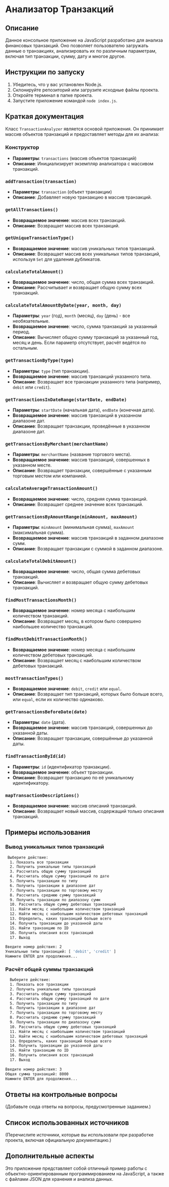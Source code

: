 # Анализатор Транзакций

## Описание
Данное консольное приложение на JavaScript разработано для анализа финансовых транзакций. Оно позволяет пользователю загружать данные о транзакциях, анализировать их по различным параметрам, включая тип транзакции, сумму, дату и многое другое.

## Инструкции по запуску
1. Убедитесь, что у вас установлен Node.js.
2. Склонируйте репозиторий или загрузите исходные файлы проекта.
3. Откройте терминал в папке проекта.
4. Запустите приложение командой `node index.js`.

## Краткая документация
Класс `TransactionAnalyzer` является основой приложения. Он принимает массив объектов транзакций и предоставляет методы для их анализа:

### Конструктор
- **Параметры**: `transactions` (массив объектов транзакций)
- **Описание**: Инициализирует экземпляр анализатора с массивом транзакций.

### `addTransaction(transaction)`
- **Параметры**: `transaction` (объект транзакции)
- **Описание**: Добавляет новую транзакцию в массив транзакций.

### `getAllTransactions()`
- **Возвращаемое значение**: массив всех транзакций.
- **Описание**: Возвращает массив всех транзакций.

### `getUniqueTransactionType()`
- **Возвращаемое значение**: массив уникальных типов транзакций.
- **Описание**: Возвращает массив всех уникальных типов транзакций, используя `Set` для удаления дубликатов.

### `calculateTotalAmount()`
- **Возвращаемое значение**: число, общая сумма всех транзакций.
- **Описание**: Рассчитывает и возвращает общую сумму всех транзакций.

### `calculateTotalAmountByDate(year, month, day)`
- **Параметры**: `year` (год), `month` (месяц), `day` (день) - все необязательные.
- **Возвращаемое значение**: число, сумма транзакций за указанный период.
- **Описание**: Вычисляет общую сумму транзакций за указанный год, месяц и день. Если параметр отсутствует, расчёт ведётся по остальным.

### `getTransactionByType(type)`
- **Параметры**: `type` (тип транзакции).
- **Возвращаемое значение**: массив транзакций указанного типа.
- **Описание**: Возвращает все транзакции указанного типа (например, `debit` или `credit`).

### `getTransactionsInDateRange(startDate, endDate)`
- **Параметры**: `startDate` (начальная дата), `endDate` (конечная дата).
- **Возвращаемое значение**: массив транзакций в указанном диапазоне дат.
- **Описание**: Возвращает транзакции, проведённые в указанном диапазоне дат.

### `getTransactionsByMerchant(merchantName)`
- **Параметры**: `merchantName` (название торгового места).
- **Возвращаемое значение**: массив транзакций, совершенных в указанном месте.
- **Описание**: Возвращает транзакции, совершённые с указанным торговым местом или компанией.

### `calculateAverageTransactionAmount()`
- **Возвращаемое значение**: число, средняя сумма транзакций.
- **Описание**: Возвращает среднее значение всех транзакций.

### `getTransactionsByAmountRange(minAmount, maxAmount)`
- **Параметры**: `minAmount` (минимальная сумма), `maxAmount` (максимальная сумма).
- **Возвращаемое значение**: массив транзакций в заданном диапазоне сумм.
- **Описание**: Возвращает транзакции с суммой в заданном диапазоне.

### `calculateTotalDebitAmount()`
- **Возвращаемое значение**: число, общая сумма дебетовых транзакций.
- **Описание**: Вычисляет и возвращает общую сумму дебетовых транзакций.

### `findMostTransactionsMonth()`
- **Возвращаемое значение**: номер месяца с наибольшим количеством транзакций.
- **Описание**: Возвращает месяц, в котором было совершено наибольшее количество транзакций.

### `findMostDebitTransactionMonth()`
- **Возвращаемое значение**: номер месяца с наибольшим количеством дебетовых транзакций.
- **Описание**: Возвращает месяц с наибольшим количеством дебетовых транзакций.

### `mostTransactionTypes()`
- **Возвращаемое значение**: `debit`, `credit` или `equal`.
- **Описание**: Возвращает тип транзакций, которых было больше всего, или `equal`, если их количество одинаково.

### `getTransactionsBeforeDate(date)`
- **Параметры**: `date` (дата).
- **Возвращаемое значение**: массив транзакций, совершенных до указанной даты.
- **Описание**: Возвращает транзакции, совершённые до указанной даты.

### `findTransactionById(id)`
- **Параметры**: `id` (идентификатор транзакции).
- **Возвращаемое значение**: объект транзакции.
- **Описание**: Возвращает транзакцию по её уникальному идентификатору.

### `mapTransactionDescriptions()`
- **Возвращаемое значение**: массив описаний транзакций.
- **Описание**: Возвращает новый массив, содержащий только описания транзакций.


## Примеры использования
### Вывод уникальных типов транзакций
```bash
 Выберите действие:
  1. Показать все транзакции
  2. Получить уникальные типы транзакций
  3. Рассчитать общую сумму транзакций
  4. Рассчитать общую сумму транзакций по дате
  5. Получить транзакции по типу
  6. Получить транзакции в диапазоне дат
  7. Получить транзакции по торговому месту
  8. Рассчитать среднюю сумму транзакций
  9. Получить транзакции по диапазону сумм
  10. Рассчитать общую сумму дебетовых транзакций
  11. Найти месяц с наибольшим количеством транзакций
  12. Найти месяц с наибольшим количеством дебетовых транзакций
  13. Определить, каких транзакций больше всего
  14. Получить транзакции до указанной даты
  15. Найти транзакцию по ID
  16. Получить описания всех транзакций
  17. Выход
  
Введите номер действия: 2
Уникальные типы транзакций: [ 'debit', 'credit' ]
Нажмите ENTER для продолжения...
```

### Расчёт общей суммы транзакций
```bash
  Выберите действие:
  1. Показать все транзакции
  2. Получить уникальные типы транзакций
  3. Рассчитать общую сумму транзакций
  4. Рассчитать общую сумму транзакций по дате
  5. Получить транзакции по типу
  6. Получить транзакции в диапазоне дат
  7. Получить транзакции по торговому месту
  8. Рассчитать среднюю сумму транзакций
  9. Получить транзакции по диапазону сумм
  10. Рассчитать общую сумму дебетовых транзакций
  11. Найти месяц с наибольшим количеством транзакций
  12. Найти месяц с наибольшим количеством дебетовых транзакций
  13. Определить, каких транзакций больше всего
  14. Получить транзакции до указанной даты
  15. Найти транзакцию по ID
  16. Получить описания всех транзакций
  17. Выход
  
Введите номер действия: 3
Общая сумма транзакций: 8000
Нажмите ENTER для продолжения...
```

## Ответы на контрольные вопросы
(Добавьте сюда ответы на вопросы, предусмотренные заданием.)

## Список использованных источников
(Перечислите источники, которые вы использовали при разработке проекта, включая официальную документацию.)

## Дополнительные аспекты
Это приложение представляет собой отличный пример работы с объектно-ориентированным программированием на JavaScript, а также с файлами JSON для хранения и анализа данных.
